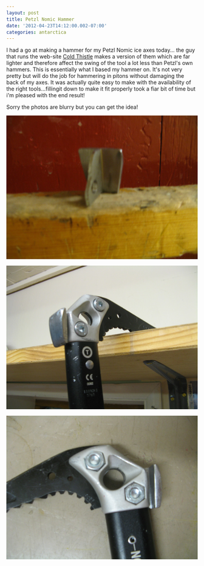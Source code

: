 ```yaml
---
layout: post
title: Petzl Nomic Hammer
date: '2012-04-23T14:12:00.002-07:00'
categories: antarctica
---
```


I had a go at making a hammer for my Petzl Nomic ice axes today... the guy that runs the web-site [Cold Thistle](http://coldthistle.blogspot.co.uk) makes a version of them which are far lighter and therefore affect the swing of the tool a lot less than Petzl's own hammers. This is essentially what I based my hammer on. It's not very pretty but will do the job for hammering in pitons without damaging the back of my axes. It was actually quite easy to make with the availability of the right tools...fillingit down to make it fit properly took a fiar bit of time but i'm pleased with the end result!

Sorry the photos are blurry but you can get the idea!

![A photo](/photos/blogger-posts/IMG_3897.JPG)

![A photo](/photos/blogger-posts/IMG_3898.JPG)

![A photo](/photos/blogger-posts/IMG_3901.JPG)
